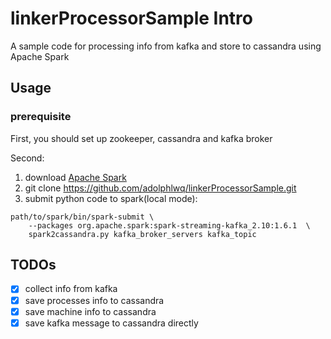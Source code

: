 # linkerProcessorSample Intro
A sample code for processing info from kafka and store to cassandra using Apache Spark

## Usage
### prerequisite
First, you should set up zookeeper, cassandra and kafka broker

Second:

1. download [Apache Spark](spark.apache.org)
2. git clone https://github.com/adolphlwq/linkerProcessorSample.git
3. submit python code to spark(local mode):
```
path/to/spark/bin/spark-submit \
    --packages org.apache.spark:spark-streaming-kafka_2.10:1.6.1  \
    spark2cassandra.py kafka_broker_servers kafka_topic
```

## TODOs
- [X] collect info from kafka
- [X] save processes info to cassandra
- [X] save machine info to cassandra
- [X] save kafka message to cassandra directly
